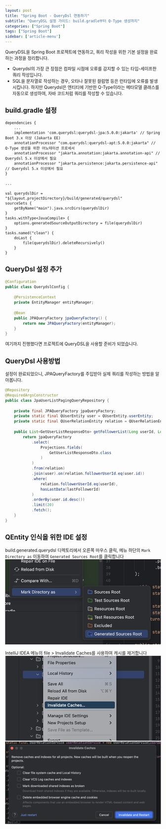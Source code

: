 ```yaml
---
layout: post
title: "Spring Boot - QueryDsl 연동하기"
subtitle: "QueryDSL 설정 가이드: build.gradle부터 Q-Type 생성까지"
categories: ["Spring Boot"]
tags: ["Spring Boot"]
sidebar: ['article-menu']
---
```

QueryDSL을 Spring Boot 프로젝트에 연동하고, 쿼리 작성을 위한 기본 설정을 완료하는 과정을 정리합니다.

- Querydsl의 가장 큰 장점은 컴파일 시점에 오류를 감지할 수 있는 타입-세이프한 쿼리 작성입니다.
- SQL을 문자열로 작성하는 경우, 오타나 잘못된 컬럼명 등은 런타임에 오류를 발생시킵니다. 하지만 Querydsl은 엔티티에 기반한 Q-Type이라는 메타모델 클래스를 자동으로 생성하여, 자바 코드처럼 쿼리를 작성할 수 있습니다.


## build.gradle 설정
```
dependencies {
    ...
    implementation 'com.querydsl:querydsl-jpa:5.0.0:jakarta' // Spring Boot 3.x 이상 (Jakarta EE)
    annotationProcessor "com.querydsl:querydsl-apt:5.0.0:jakarta" // Q-Type 생성을 위한 어노테이션 프로세서
    annotationProcessor "jakarta.annotation:jakarta.annotation-api" // Querydsl 5.x 이상에서 필요
    annotationProcessor "jakarta.persistence:jakarta.persistence-api" // Querydsl 5.x 이상에서 필요
}

...

val querydslDir = "${layout.projectDirectory}/build/generated/querydsl"
sourceSets {
    getByName("main").java.srcDirs(querydslDir)
}
tasks.withType<JavaCompile> {
    options.generatedSourceOutputDirectory = file(querydslDir)
}
tasks.named("clean") {
    doLast {
        file(querydslDir).deleteRecursively()
    }
}
```

## QueryDsl 설정 추가
```java
@Configuration
public class QuerydslConfig {

    @PersistenceContext
    private EntityManager entityManager;

    @Bean
    public JPAQueryFactory jpaQueryFactory() {
        return new JPAQueryFactory(entityManager);
    }
}
```
여기까지 진행했다면 프로젝트에 QueryDSL을 사용할 준비가 되었습니다.


## QueryDsl 사용방법
설정이 완료되었으니, JPAQueryFactory를 주입받아 실제 쿼리를 작성하는 방법을 알아봅니다.
```java
@Repository
@RequiredArgsConstructor
public class JpaUserListPagingQueryRepository {

    private final JPAQueryFactory jpaQueryFactory;
    private static final QUserEntity user = QUserEntity.userEntity;
    private static final QUserRelationEntity relation = QUserRelationEntity.userRelationEntity;

    public List<GetUserListResponseDto> getFollowerList(Long userId, Long lastFollowerId){
        return jpaQueryFactory
            .select(
                Projections.fields(
                    GetUserListResponseDto.class
                )
            )
            .from(relation)
            .join(user).on(relation.followerUserId.eq(user.id))
            .where(
                relation.followerUserId.eq(userId),
                hasLastData(lastFollowerId)
            )
            .orderBy(user.id.desc())
            .limit(20)
            .fetch();
    }
}
```

## QEntity 인식을 위한 IDE 설정
build.generated.querydsl 디렉토리에서 오른쪽 마우스 클릭, 메뉴 하단의 `Mark Directory as` 이동하여 `Generated Sources Root`를 클릭합니다
<img class="post_img" src="/assets/images/posts/query_dsl1.png">

IntelliJ IDEA 메뉴의 file > Invalidate Caches를 사용하여 캐시를 제거합니다
<img class="post_img" src="/assets/images/posts/query_dsl2.png">
<img class="post_img" src="/assets/images/posts/query_dsl3.png">

